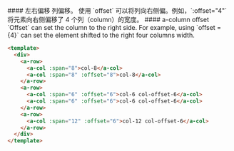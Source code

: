 <cn>
#### 左右偏移
列偏移。
使用 `offset` 可以将列向右侧偏。例如，`:offset="4"` 将元素向右侧偏移了 4 个列（column）的宽度。
</cn>

<us>
#### a-column offset
`Offset` can set the column to the right side. For example, using `offset = {4}` can set the element shifted to the right four columns width.
</us>

```html
<template>
  <div>
    <a-row>
      <a-col :span="8">col-8</a-col>
      <a-col :span="8" :offset="8">col-8</a-col>
    </a-row>
    <a-row>
      <a-col :span="6" :offset="6">col-6 col-offset-6</a-col>
      <a-col :span="6" :offset="6">col-6 col-offset-6</a-col>
    </a-row>
    <a-row>
      <a-col :span="12" :offset="6">col-12 col-offset-6</a-col>
    </a-row>
  </div>
</template>
```

